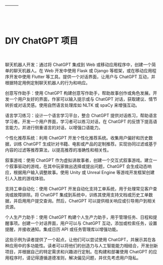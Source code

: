 | ![image](img/chapter_title_corner_decoration_left.png) |  | ![image](img/chapter_title_corner_decoration_right.png) |
| --- | --- | --- |

![image](img/chapter_title_above.png)

# DIY ChatGPT 项目

![image](img/chapter_title_below.png)

聊天机器人开发：通过将 ChatGPT 集成到 Web 或移动应用程序中，创建一个简单的聊天机器人。在 Web 开发中使用 Flask 或 Django 等框架，或在移动应用程序开发中使用 Flutter 等工具。提供一个对话界面，让用户与 ChatGPT 互动，并根据特定用例定制聊天机器人的行为和响应。

创意写作助手：使用 ChatGPT 构建创意写作助手，帮助故事创作或角色发展。开发一个用户友好的界面，作家可以输入提示或与 ChatGPT 对话，获取建议、情节转折或对话灵感。使用自然语言处理库如 NLTK 或 spaCy 来增强互动。

语言学习练习：设计一个语言学习平台，整合 ChatGPT 提供对话练习，帮助语言学习者。开发一个用户界面，学习者可以练习对话，在 ChatGPT 的反馈下提高语言能力，并进行侧重语言的对话，以增强口语能力。

个性化推荐系统：利用 ChatGPT 开发个性化推荐系统。收集用户偏好和历史数据，训练 ChatGPT 生成针对书籍、电影或产品的定制推荐。实现协同过滤或基于内容的过滤等推荐算法，以提高推荐的准确性和相关性。

叙事游戏：使用 ChatGPT 作为虚拟讲故事者，创建一个交互式叙事游戏。建立一个叙事驱动的游戏，在其中玩家做出选择或提出问题，ChatGPT 会生成动态响应，根据用户输入调整故事。使用 Unity 或 Unreal Engine 等游戏开发框架创建引人入胜的游戏体验。

支持工单自动化：使用 ChatGPT 开发自动化支持工单系统，用于处理常见客户查询或故障排除。将 ChatGPT 集成到系统中，训练其使用支持文档或历史工单数据，并启用用户提交查询。然后，ChatGPT 可以提供相关响应或引导用户到相关资源。

个人生产力助手：使用 ChatGPT 构建个人生产力助手，用于管理任务、日程和提醒事项。创建一个对话界面，用户可以与 ChatGPT 互动，添加或检索任务，设置提醒，并接收通知。集成日历 API 或任务管理库以增强功能。

这些示例为读者提供了一个起点，让他们可以尝试使用 ChatGPT，并展示其在各种应用中的多功能性。读者可以将他们的创造力与人工智能能力相结合，开发创新项目，并根据自己的特定需求和兴趣进行定制。在构建和部署使用 ChatGPT 的应用程序时，请记得遵循道德准则，解决偏见问题，并优先考虑用户隐私。
